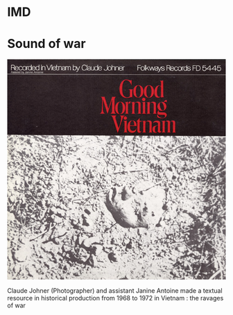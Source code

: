 # IMD

# Sound of war

![IMD/Good_morning_vietnam.jpg](IMD/Good_morning_vietnam.jpg)

Claude Johner (Photographer) and assistant Janine Antoine made a textual resource in historical production from 1968 to 1972 in Vietnam : the ravages of war
